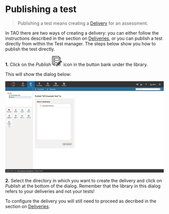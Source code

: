 # Publishing a test

>Publishing a test means creating a [Delivery](../appendix/glossary.md#delivery) for an assessment.

In TAO there are two ways of creating a delivery: you can either follow the instructions described in the section on [Deliveries](../deliveries/create-a-new-delivery.md), or you can publish a test directly from within the Test manager. The steps below show you how to publish the test directly.  

**1.**  Click on the *Publish* ![Publish](../resources/_icons/delivery.png) icon in the button bank under the library.

This will show the dialog below:

![Publishing a test](../resources/backend/tests/publish-test.png)

**2.**  Select the directory in which you want to create the delivery and click on *Publish* at the bottom of the dialog. Remember that the library in this dialog refers to your deliveries and not your tests!

To configure the delivery you will still need to proceed as decribed in the section on [Deliveries](../deliveries/create-a-new-delivery.md).